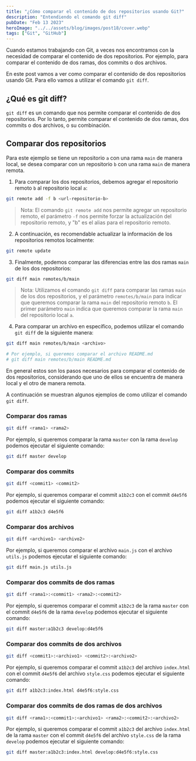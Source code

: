 ```yaml
---
title: "¿Cómo comparar el contenido de dos repositorios usando Git?"
description: "Entendiendo el comando git diff"
pubDate: "Feb 13 2023"
heroImage: "../../assets/blog/images/post18/cover.webp"
tags: ["Git", "GitHub"]
---
```


Cuando estamos trabajando con Git, a veces nos encontramos con la necesidad de comparar el contenido de dos repositorios. Por ejemplo, para comparar el contenido de dos ramas, dos commits o dos archivos.

En este post vamos a ver como comparar el contenido de dos repositorios usando Git. Para ello vamos a utilizar el comando `git diff`.

## ¿Qué es git diff?

`git diff` es un comando que nos permite comparar el contenido de dos repositorios. Por lo tanto, permite comparar el contenido de dos ramas, dos commits o dos archivos, o su combinación.

## Comparar dos repositorios

Para este ejemplo se tiene un repositorio `a` con una rama `main` de manera local, se desea comparar con un repositorio `b` con una rama `main` de manera remota.

1. Para comparar los dos repositorios, debemos agregar el repositorio remoto `b` al repositorio local `a`:

```bash
git remote add -f b <url-repositorio-b>
```

> Nota: El comando `git remote add` nos permite agregar un repositorio remoto, el parámetro `-f` nos permite forzar la actualización del repositorio remoto, y "b" es el alias para el repositorio remoto.

2. A continuación, es recomendable actualizar la información de los repositorios remotos localmente:

```bash
git remote update
```

3. Finalmente, podemos comparar las diferencias entre las dos ramas `main` de los dos repositorios:

```bash
git diff main remotes/b/main
```

> Nota: Utilizamos el comando `git diff` para comparar las ramas `main` de los dos repositorios, y el parámetro `remotes/b/main` para indicar que queremos comparar la rama `main` del repositorio remoto `b`. El primer parámetro `main` indica que queremos comparar la rama `main` del repositorio local `a`.

4. Para comparar un archivo en específico, podemos utilizar el comando `git diff` de la siguiente manera:

```bash
git diff main remotes/b/main <archivo>

# Por ejemplo, si queremos comparar el archivo README.md
# git diff main remotes/b/main README.md
```

En general estos son los pasos necesarios para comparar el contenido de dos repositorios, considerando que uno de ellos se encuentra de manera local y el otro de manera remota.

A continuación se muestran algunos ejemplos de como utilizar el comando `git diff`.

### Comparar dos ramas

```bash
git diff <rama1> <rama2>
```

Por ejemplo, si queremos comparar la rama `master` con la rama `develop` podemos ejecutar el siguiente comando:

```bash
git diff master develop
```

### Comparar dos commits

```bash
git diff <commit1> <commit2>
```

Por ejemplo, si queremos comparar el commit `a1b2c3` con el commit `d4e5f6` podemos ejecutar el siguiente comando:

```bash
git diff a1b2c3 d4e5f6
```

### Comparar dos archivos

```bash
git diff <archivo1> <archivo2>
```

Por ejemplo, si queremos comparar el archivo `main.js` con el archivo `utils.js` podemos ejecutar el siguiente comando:

```bash
git diff main.js utils.js
```

### Comparar dos commits de dos ramas

```bash
git diff <rama1>:<commit1> <rama2>:<commit2>
```

Por ejemplo, si queremos comparar el commit `a1b2c3` de la rama `master` con el commit `d4e5f6` de la rama `develop` podemos ejecutar el siguiente comando:

```bash
git diff master:a1b2c3 develop:d4e5f6
```

### Comparar dos commits de dos archivos

```bash
git diff <commit1>:<archivo1> <commit2>:<archivo2>
```

Por ejemplo, si queremos comparar el commit `a1b2c3` del archivo `index.html` con el commit `d4e5f6` del archivo `style.css` podemos ejecutar el siguiente comando:

```bash
git diff a1b2c3:index.html d4e5f6:style.css
```

### Comparar dos commits de dos ramas de dos archivos

```bash
git diff <rama1>:<commit1>:<archivo1> <rama2>:<commit2>:<archivo2>
```

Por ejemplo, si queremos comparar el commit `a1b2c3` del archivo `index.html` de la rama `master` con el commit `d4e5f6` del archivo `style.css` de la rama `develop` podemos ejecutar el siguiente comando:

```bash
git diff master:a1b2c3:index.html develop:d4e5f6:style.css
```
